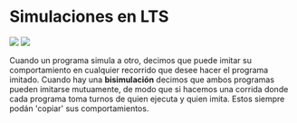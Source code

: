 # Simulaciones en LTS

![](/imgs/Pasted%20image%2020250331164513.png)
![](/imgs/Pasted%20image%2020250331165101.png)


Cuando un programa simula a otro, decimos que puede imitar su comportamiento en cualquier recorrido que desee hacer el programa imitado. Cuando hay una **bisimulación** decimos que ambos programas pueden imitarse mutuamente, de modo que si hacemos una corrida donde cada programa toma turnos de quien ejecuta y quien imita. Estos siempre podán 'copiar' sus comportamientos. 
